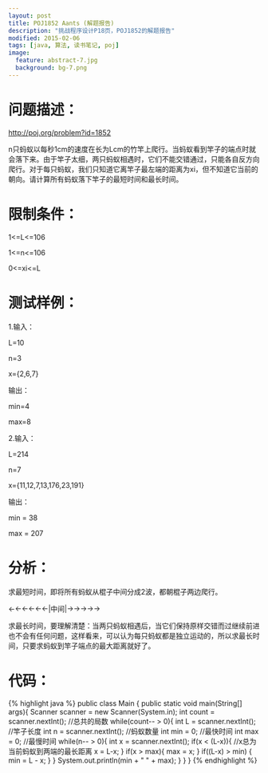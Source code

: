 ```yaml
---
layout: post
title: POJ1852 Aants (解题报告)
description: "挑战程序设计P18页，POJ1852的解题报告"
modified: 2015-02-06
tags: [java, 算法, 读书笔记, poj]
image:
  feature: abstract-7.jpg
  background: bg-7.png
---
```


# 问题描述：

http://poj.org/problem?id=1852

n只蚂蚁以每秒1cm的速度在长为Lcm的竹竿上爬行。当蚂蚁看到竿子的端点时就会落下来。由于竿子太细，两只蚂蚁相遇时，它们不能交错通过，只能各自反方向爬行。对于每只蚂蚁，我们只知道它离竿子最左端的距离为xi，但不知道它当前的朝向。请计算所有蚂蚁落下竿子的最短时间和最长时间。

<!--more-->

# 限制条件：
1<=L<=106

1<=n<=106

0<=xi<=L

# 测试样例：

1.输入：

L=10

n=3

x={2,6,7}

输出：

min=4

max=8

2.输入：

L=214

n=7

x={11,12,7,13,176,23,191}

输出：

min = 38

max = 207

# 分析：

求最短时间，即将所有蚂蚁从棍子中间分成2波，都朝棍子两边爬行。

<-<-<-<-<-<-|中间|->->->->->

求最长时间，要理解清楚：当两只蚂蚁相遇后，当它们保持原样交错而过继续前进也不会有任何问题，这样看来，可以认为每只蚂蚁都是独立运动的，所以求最长时间，只要求蚂蚁到竿子端点的最大距离就好了。

# 代码：
{% highlight java %}
public class Main {
    public static void main(String[] args){
        Scanner scanner = new Scanner(System.in);
        int count = scanner.nextInt(); //总共的局数
        while(count-- > 0){
            int L = scanner.nextInt(); //竿子长度
            int n = scanner.nextInt(); //蚂蚁数量
            int min = 0; //最快时间
            int max = 0; //最慢时间
            while(n-- > 0){
                int x = scanner.nextInt();
                if(x < (L-x)){ //x总为当前蚂蚁到两端的最长距离
                    x = L-x;
                }
                if(x > max){
                    max = x;
                }
                if((L-x) > min) {
                    min = L - x;
                }
            }
            System.out.println(min + " " + max);
        }
    }
}
{% endhighlight %}

